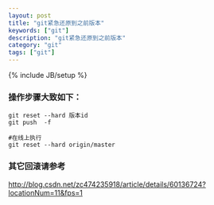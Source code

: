 ```yaml
---
layout: post
title: "git紧急还原到之前版本"
keywords: ["git"]
description: "git紧急还原到之前版本"
category: "git"
tags: ["git"]
---
```

{% include JB/setup %}

### 操作步骤大致如下：
```
git reset --hard 版本id
git push  -f

#在线上执行
git reset --hard origin/master
```

### 其它回滚请参考
http://blog.csdn.net/zc474235918/article/details/60136724?locationNum=11&fps=1